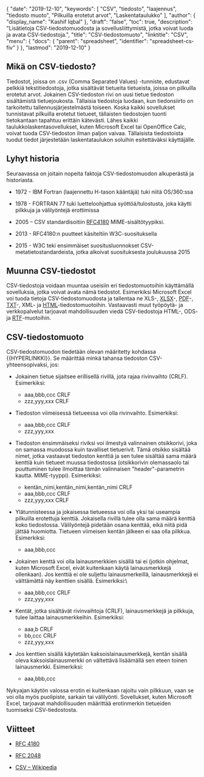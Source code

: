 {
  "date": "2019-12-10",
  "keywords": [
"CSV",
"tiedosto",
"laajennus",
"tiedosto muoto",
"Pilkuilla erotetut arvot",
"Laskentataulukko"
],
  "author": {
    "display_name": "Kashif Iqbal"
},
  "draft": "false",
  "toc": true,
  "description": "Lisätietoja CSV-tiedostomuodosta ja sovellusliittymistä, jotka voivat luoda ja avata CSV-tiedostoja.",
  "title": "CSV-tiedostomuoto",
  "linktitle": "CSV",
  "menu": {
    "docs": {
      "parent": "spreadsheet",
      "identifier": "spreadsheet-cs-fiv"
}
},
  "lastmod": "2019-12-10"
}

## Mikä on CSV-tiedosto?

Tiedostot, joissa on .csv (Comma Separated Values) -tunniste, edustavat pelkkiä tekstitiedostoja, jotka sisältävät tietueita tietueista, joissa on pilkuilla erotetut arvot. Jokainen CSV-tiedoston rivi on uusi tietue tiedoston sisältämistä tietuejoukosta. Tällaisia tiedostoja luodaan, kun tiedonsiirto on tarkoitettu tallennusjärjestelmästä toiseen. Koska kaikki sovellukset tunnistavat pilkuilla erotetut tietueet, tällaisten tiedostojen tuonti tietokantaan tapahtuu erittäin kätevästi. Lähes kaikki taulukkolaskentasovellukset, kuten Microsoft Excel tai OpenOffice Calc, voivat tuoda CSV-tiedoston ilman paljon vaivaa. Tällaisista tiedostoista tuodut tiedot järjestetään laskentataulukon soluihin esitettäväksi käyttäjälle.

## Lyhyt historia ##

Seuraavassa on joitain nopeita faktoja CSV-tiedostomuodon alkuperästä ja historiasta.

* 1972 - IBM Fortran (laajennettu H-tason kääntäjä) tuki niitä OS/360:ssa


* 1978 - FORTRAN 77 tuki luetteloohjattua syöttöä/tulostusta, joka käytti pilkkuja ja välilyöntejä erottimissa


* 2005 – CSV standardisoitiin [RFC4180](https://tools.ietf.org/html/rfc4180) MIME-sisältötyypiksi.


* 2013 - RFC4180:n puutteet käsiteltiin W3C-suosituksella


* 2015 - W3C teki ensimmäiset suositusluonnokset CSV-metatietostandardeista, jotka alkoivat suosituksesta joulukuussa 2015


## Muunna CSV-tiedostot ##

CSV-tiedostoja voidaan muuntaa useisiin eri tiedostomuotoihin käyttämällä sovelluksia, jotka voivat avata nämä tiedostot. Esimerkiksi Microsoft Excel voi tuoda tietoja CSV-tiedostomuodosta ja tallentaa ne XLS-, [XLSX](/spreadsheet/xlsx/)-, [PDF](/pdf/)-, [TXT](/word-processing/txt/)-, XML- ja [HTML](/web/html/)-tiedostomuotoihin. Vastaavasti muut työpöytä- ja verkkopalvelut tarjoavat mahdollisuuden viedä CSV-tiedostoja HTML-, ODS- ja [RTF](/word-processing/rtf/)-muotoihin.

## CSV-tiedostomuoto ##

CSV-tiedostomuodon tiedetään olevan määritetty kohdassa {{HYPERLINKKI}}. Se määrittää minkä tahansa tiedoston CSV-yhteensopivaksi, jos:

* Jokainen tietue sijaitsee erillisellä rivillä, jota rajaa rivinvaihto (CRLF). Esimerkiksi:

  * aaa,bbb,ccc CRLF
  * zzz,yyy,xxx CRLF
* Tiedoston viimeisessä tietueessa voi olla rivinvaihto. Esimerkiksi:

  * aaa,bbb,ccc CRLF
  * zzz,yyy,xxx
* Tiedoston ensimmäiseksi riviksi voi ilmestyä valinnainen otsikkorivi, joka on samassa muodossa kuin tavalliset tietuerivit. Tämä otsikko sisältää nimet, jotka vastaavat tiedoston kenttiä ja sen tulee sisältää sama määrä kenttiä kuin tietueet muussa tiedostossa (otsikkorivin olemassaolo tai puuttuminen tulee ilmoittaa tämän valinnaisen "header"-parametrin kautta. MIME-tyyppi). Esimerkiksi:

  * kentän_nimi,kentän_nimi,kentän_nimi CRLF
  * aaa,bbb,ccc CRLF
  * zzz,yyy,xxx CRLF
* ﻿Ylätunnisteessa ja jokaisessa tietueessa voi olla yksi tai useampia pilkuilla erotettuja kenttiä. Jokaisella rivillä tulee olla sama määrä kenttiä koko tiedostossa. Välilyöntejä pidetään osana kenttää, eikä niitä pidä jättää huomiotta. Tietueen viimeisen kentän jälkeen ei saa olla pilkkua. Esimerkiksi:

  * aaa,bbb,ccc
* Jokainen kenttä voi olla lainausmerkkien sisällä tai ei (jotkin ohjelmat, kuten Microsoft Excel, eivät kuitenkaan käytä lainausmerkkejä ollenkaan). Jos kenttiä ei ole suljettu lainausmerkeillä, lainausmerkkejä ei välttämättä näy kenttien sisällä. Esimerkiksi:\

  * aaa,bbb,ccc CRLF
  * zzz,yyy,xxx
* Kentät, jotka sisältävät rivinvaihtoja (CRLF), lainausmerkkejä ja pilkkuja, tulee laittaa lainausmerkkeihin. Esimerkiksi:

  * aaa,b CRLF
  * bb,ccc CRLF
  * zzz,yyy,xxx
* Jos kenttien sisällä käytetään kaksoislainausmerkkejä, kentän sisällä oleva kaksoislainausmerkki on vältettävä lisäämällä sen eteen toinen lainausmerkki. Esimerkiksi:

  * aaa,bbb,ccc

Nykyajan käytön valossa erotin ei kuitenkaan rajoitu vain pilkkuun, vaan se voi olla myös puolipiste, sarkain tai välilyönti. Sovellukset, kuten Microsoft Excel, tarjoavat mahdollisuuden määrittää erotinmerkin tietueiden tuomiseksi CSV-tiedostosta.

## Viitteet

* [RFC 4180](https://tools.ietf.org/html/rfc4180)

* [RFC 2048](https://tools.ietf.org/html/rfc2048)

* [CSV – Wikipedia](https://en.wikipedia.org/wiki/Comma-separated_values)


